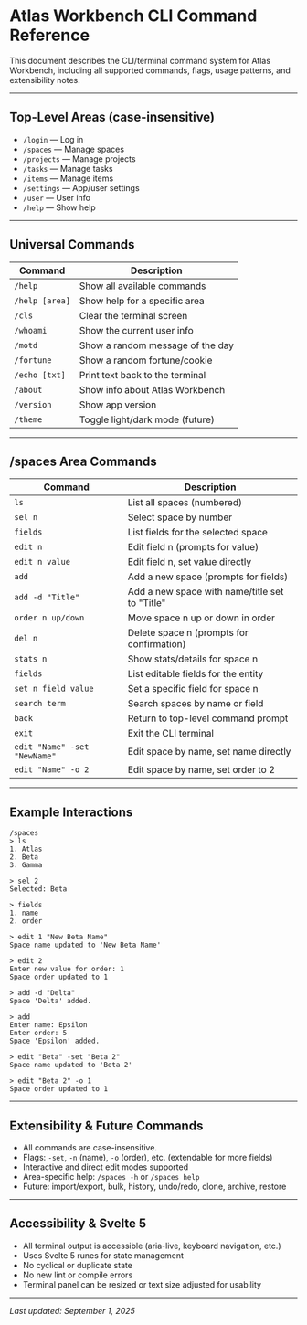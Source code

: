 # Atlas Workbench CLI Command Reference

This document describes the CLI/terminal command system for Atlas Workbench, including all supported commands, flags, usage patterns, and extensibility notes.

---

## Top-Level Areas (case-insensitive)

- `/login` — Log in
- `/spaces` — Manage spaces
- `/projects` — Manage projects
- `/tasks` — Manage tasks
- `/items` — Manage items
- `/settings` — App/user settings
- `/user` — User info
- `/help` — Show help

---

## Universal Commands

| Command         | Description                                 |
|-----------------|---------------------------------------------|
| `/help`         | Show all available commands                 |
| `/help [area]`  | Show help for a specific area               |
| `/cls`          | Clear the terminal screen                   |
| `/whoami`       | Show the current user info                  |
| `/motd`         | Show a random message of the day            |
| `/fortune`      | Show a random fortune/cookie                |
| `/echo [txt]`   | Print text back to the terminal             |
| `/about`        | Show info about Atlas Workbench             |
| `/version`      | Show app version                            |
| `/theme`        | Toggle light/dark mode (future)             |

---

## /spaces Area Commands

| Command                              | Description                                                      |
|--------------------------------------|------------------------------------------------------------------|
| `ls`                                 | List all spaces (numbered)                                       |
| `sel n`                              | Select space by number                                           |
| `fields`                             | List fields for the selected space                               |
| `edit n`                             | Edit field n (prompts for value)                                 |
| `edit n value`                       | Edit field n, set value directly                                 |
| `add`                                | Add a new space (prompts for fields)                             |
| `add -d "Title"`                     | Add a new space with name/title set to "Title"                   |
| `order n up/down`                    | Move space n up or down in order                                 |
| `del n`                              | Delete space n (prompts for confirmation)                        |
| `stats n`                            | Show stats/details for space n                                   |
| `fields`                             | List editable fields for the entity                              |
| `set n field value`                  | Set a specific field for space n                                 |
| `search term`                        | Search spaces by name or field                                   |
| `back`                               | Return to top-level command prompt                               |
| `exit`                               | Exit the CLI terminal                                            |
| `edit "Name" -set "NewName"`         | Edit space by name, set name directly                            |
| `edit "Name" -o 2`                   | Edit space by name, set order to 2                               |

---

## Example Interactions

```
/spaces
> ls
1. Atlas
2. Beta
3. Gamma

> sel 2
Selected: Beta

> fields
1. name
2. order

> edit 1 "New Beta Name"
Space name updated to 'New Beta Name'

> edit 2
Enter new value for order: 1
Space order updated to 1

> add -d "Delta"
Space 'Delta' added.

> add
Enter name: Epsilon
Enter order: 5
Space 'Epsilon' added.

> edit "Beta" -set "Beta 2"
Space name updated to 'Beta 2'

> edit "Beta 2" -o 1
Space order updated to 1
```

---

## Extensibility & Future Commands

- All commands are case-insensitive.
- Flags: `-set`, `-n` (name), `-o` (order), etc. (extendable for more fields)
- Interactive and direct edit modes supported
- Area-specific help: `/spaces -h` or `/spaces help`
- Future: import/export, bulk, history, undo/redo, clone, archive, restore

---

## Accessibility & Svelte 5

- All terminal output is accessible (aria-live, keyboard navigation, etc.)
- Uses Svelte 5 runes for state management
- No cyclical or duplicate state
- No new lint or compile errors
- Terminal panel can be resized or text size adjusted for usability

---

_Last updated: September 1, 2025_
